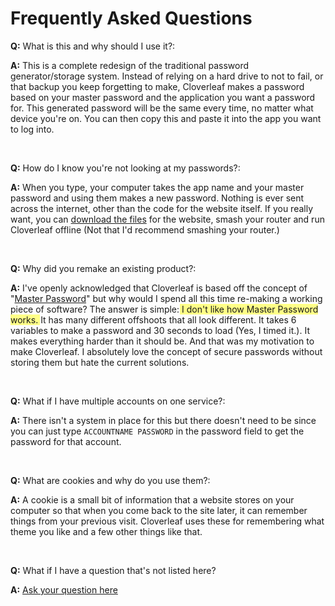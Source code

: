 # Frequently Asked Questions

**Q:** What is this and why should I use it?:

**A:** This is a complete redesign of the traditional password generator/storage system. Instead of relying on a hard drive to not to fail, or that backup you keep forgetting to make, Cloverleaf makes a password based on your master password and the application you want a password for. This generated password will be the same every time, no matter what device you're on. You can then copy this and paste it into the app you want to log into.

<br/>

**Q:** How do I know you're not looking at my passwords?:

**A:** When you type, your computer takes the app name and your master password and using them makes a new password. Nothing is ever sent across the internet, other than the code for the website itself. If you really want, you can [download the files](https://github.com/cloverleaf/web) for the website, smash your router and run Cloverleaf offline (Not that I'd recommend smashing your router.)

<br/>

<a name="remake">**Q:** Why did you remake an existing product?:</a>

**A:** I've openly acknowledged that Cloverleaf is based off the concept of "[Master Password](https://masterpasswordapp.com/)" but why would I spend all this time re-making a working piece of software? The answer is simple: *I don't like how Master Password works.* It has many different offshoots that all look different. It takes 6 variables to make a password and 30 seconds to load (Yes, I timed it.). It makes everything harder than it should be. And that was my motivation to make Cloverleaf. I absolutely love the concept of secure passwords without storing them but hate the current solutions.

<br/>

**Q:** What if I have multiple accounts on one service?:

**A:** There isn't a system in place for this but there doesn't need to be since you can just type `ACCOUNTNAME PASSWORD` in the password field to get the password for that account.

<br/>

<a name="cookies">**Q:** What are cookies and why do you use them?:</a>

**A:** A cookie is a small bit of information that a website stores on your computer so that when you come back to the site later, it can remember things from your previous visit. Cloverleaf uses these for remembering what theme you like and a few other things like that.

<br/>

**Q:** What if I have a question that's not listed here?

**A:** [Ask your question here](https://github.com/cloverleaf/web/issues/new?assignees=&labels=Question&template=question.md&title=)

<title>Frequently Asked Questions - Cloverleaf</title>
<style
  type="text/css">
  @import url(https://fonts.googleapis.com/css?family=Open+Sans);

  body {
    color: #444;
    font-family: 'Open Sans', sans-serif;
    max-width: 75%;
    text-align: center;
    margin:auto;
    margin-top:2em;
    margin-bottom: 5em;
  }

  a[href],
  a[href]:visited {
    color: #3498db;
  }

  a[href]:hover,
  a[href]:focus,
  a[href]:active {
    color: #2980b9;
  }
  em{
    font-style: normal;
    background-color: #ffff87;
    box-shadow:3px 0 0 #ffff87, -3px 0 0 #ffff87;

  }

  a:target {
    text-decoration: underline;
    font-weight: bold;
  }

  code{
    background-color: #eee;
    box-shadow: 3px 0 0 #eee, -3px 0 0 #eee;
    border-radius: 3px;    
  }
</style>
